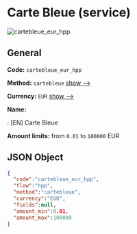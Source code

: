 
# Carte Bleue (service) 
![cartebleue_eur_hpp](https://static.openfintech.io/payment_methods/cartebleue_eur_hpp/logo.svg?w=400&c=v0.59.26#w200)  

## General 
 
**Code:** `cartebleue_eur_hpp` 
 
**Method:** `cartebleue` 
 [show -->](/payment-methods/cartebleue/) 
 
**Currency:** `EUR` [show -->](/currencies/EUR/) 
 
**Name:** 
 
:	[EN] Carte Bleue 
 
**Amount limits:** from `0.01` to `100000` EUR 

## JSON Object 

```json
{
  "code":"cartebleue_eur_hpp",
  "flow":"hpp",
  "method":"cartebleue",
  "currency":"EUR",
  "fields":null,
  "amount_min":0.01,
  "amount_max":100000
}
```  
